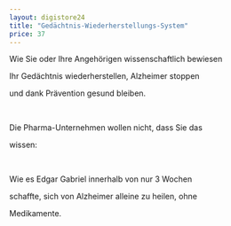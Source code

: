 ```yaml
---
layout: digistore24
title: "Gedächtnis-Wiederherstellungs-System"
price: 37
---
```

<p>Wie Sie oder Ihre Angeh&#xF6;rigen wissenschaftlich bewiesen</p>
<p>Ihr Ged&#xE4;chtnis wiederherstellen, Alzheimer stoppen</p>
<p>und dank Pr&#xE4;vention gesund bleiben.</p>
<p>&#xA0;</p>
<p>Die Pharma-Unternehmen wollen nicht, dass Sie das</p>
<p>wissen:</p>
<p>&#xA0;</p>
<p>Wie es Edgar Gabriel innerhalb von nur 3 Wochen</p>
<p>schaffte, sich von Alzheimer alleine zu heilen, ohne</p>
<p>Medikamente.</p>